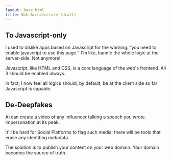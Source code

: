 ```yaml
---
layout: base.html
title: Web Architecture (draft)
---
```



<section>
<hgroup>
<h2>To Javascript-only</h2>
</hgroup>


I used to dislike apps based on Javascript for the warning: <q>you need to enable javascript to use this page.</q> I'm like, handle the whole logic at the server-side. Not anymore!

Javascript, like HTML and CSS, is a core language of the web's frontend. All 3 should be enabled always. 

In fact, I now feel all logics should, by default, be at the client side so far Javascript is capable.
</section>


<section>
<hgroup>
<h2>De-Deepfakes</h2>
</hgroup>


AI can create a video of any influencer talking a speech you wrote. Impersonation at its peak. 

It'll be hard for Social Platforms to flag such media; there will be tools that erase any identifing metadata.

The solution is to publish your content on your web domain. Your domain becomes the source of truth.
</section>

